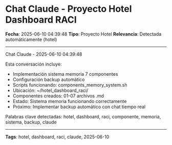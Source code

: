 # Chat Claude - Proyecto Hotel Dashboard RACI
**Fecha**: 2025-06-10 04:39:48
**Tipo**: Proyecto Hotel
**Relevancia**: Detectada automáticamente (hotel)

---

Chat Claude - 2025-06-10 04:39:48

Esta conversación incluye:
- Implementación sistema memoria 7 componentes
- Configuración backup automático
- Scripts funcionando: components_memory_system.sh
- Ubicación: ~/hotel_dashboard_raci/
- Componentes creados: 01-07 archivos .md
- Estado: Sistema memoria funcionando correctamente
- Próximo: Implementar backup automático con chat tiempo real

Palabras clave detectadas: hotel, dashboard, raci, componente, memoria, sistema, backup, claude

---

**Tags**: hotel, dashboard, raci, claude, 2025-06-10
